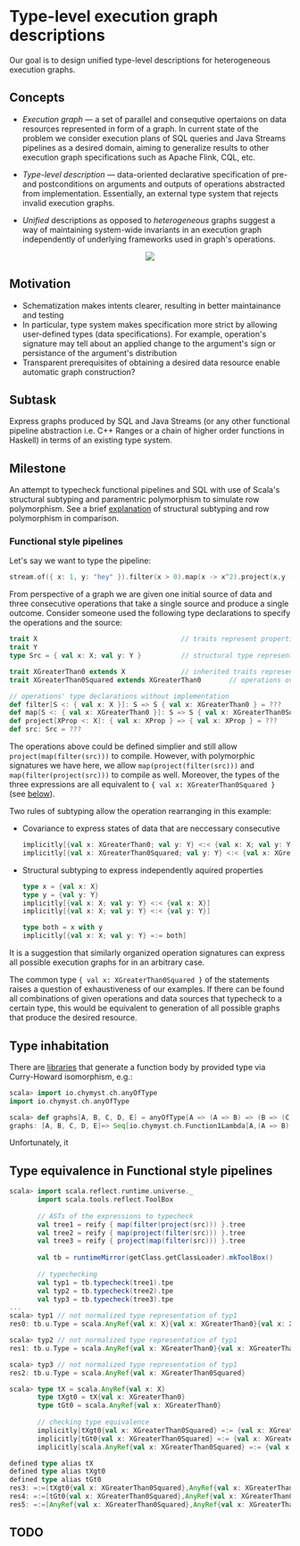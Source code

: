# Type-level execution graph descriptions

Our goal is to design unified type-level descriptions for heterogeneous execution graphs.

## Concepts
* *Execution graph* &mdash; a set of parallel and consequtive opertaions on data resources represented in form of a graph. In current state of the problem we consider execution plans of SQL queries and Java Streams pipelines as a desired domain, aiming to generalize results to other execution graph specifications such as Apache Flink, CQL, etc. 

* *Type-level description* &mdash; data-oriented declarative specification of pre- and postconditions on arguments and outputs of operations abstracted from implementation. Essentially, an external type system that rejects invalid execution graphs.

* *Unified* descriptions as opposed to *heterogeneous* graphs suggest a way of maintaining system-wide invariants in an execution graph independently of underlying frameworks used in graph's operations.

<p align="center">
  <img src="https://lh3.googleusercontent.com/wXNudDqwx_imCC-C1kir0bNjuSmdGhc7EDaGq45XguJX5bBg8csfHVZOrSqpEj55fUtq5d_yqay452AualMt7nUGpYmUD1-opblcT8O2shloWziq_OwUxM_yyDMc6x6Gg-73Tljxcmfgm1RDSNS9Yfq_6odWlQ-apt-LudTAaaI3B8pV8lbw1CCzgv3zNN02J3_9s18Vy1F2mg3eHco7RgNTXb9Oiob7xlGhBZ3CvDSvtnqcTbQ9AapACOAfv76RUGEq9VPX5t9ultVZwfAVsx6QNEfc8BTszxB_hCJV9I-jGso47Q91l4bok1c6dUJnhl65mQdFQ8gAYqxg8_aqzJVC2z-oD-vfHg3xxxLRT7k18H4Xaz0G_t0qHWJ9M13ox6ZOxIMlWPZs077L7at8NQPZLUNtuvzw9HJWxQaZXt4wA_PYLSzGCD7CHR1rIwr6GZdH3HasFFSK1D1Fx2NmXT-3FXhn_kdqfAwHlI30g49gidL240Fj8LeLjG0Ev-w2moBhRuA64R3StrRKf1QgqqRBcdrKS5RYZRDa-6WL3xPvDEy33oM9ZXNVckxtFhTkFpGv-ceYVa3ceptqpUOahA2DlkMaANooL1dwsxLl9ZpeYcP8xfTi0laa8vQWGdyYuja7tNX29cvuiBb_7pTQWRV0u2Ma33UClZH56vD2DnsDqYoirWj44Eo=w482-h192-no">
</p>

## Motivation
* Schematization makes intents clearer, resulting in better maintainance and testing 
* In particular, type system makes specification more strict by allowing user-defined types (data specifications). For example, operation's signature may tell about an applied change to the argument's sign or persistance of the argument's distribution
* Transparent prerequisites of obtaining a desired data resource enable automatic graph construction?

## Subtask

Express graphs produced by SQL and Java Streams (or any other functional pipeline abstraction i.e. C++ Ranges or a chain of higher order functions in Haskell) in terms of an existing type system.

## Milestone

An attempt to typecheck functional pipelines and SQL with use of Scala's structural subtyping and paramentric polymorphism to simulate row polymorphism. See a brief [explanation](https://brianmckenna.org/blog/row_polymorphism_isnt_subtyping) of structural subtyping and row polymorphism in comparison.

### Functional style pipelines 

Let's say we want to type the pipeline:

```cpp
stream.of({ x: 1, y: "hey" }).filter(x > 0).map(x -> x^2).project(x,y -> x)       // { x: 1 }
```

From perspective of a graph we are given one initial source of data and three consecutive operations that take a single source and produce a single outcome. Consider someone used the following type declarations to specify the operations and the source:

```scala
trait X                                    // traits represent properties of a data resource
trait Y                                
type Src = { val x: X; val y: Y }          // structural type represents an initial data resource 
```

```scala
trait XGreaterThan0 extends X              // inherited traits represent consecutive 
trait XGreaterThan0Squared extends XGreaterThan0       // operations over a property
```

```scala 
// operations' type declarations without implementation
def filter[S <: { val x: X }]: S => S { val x: XGreaterThan0 } = ???
def map[S <: { val x: XGreaterThan0 }]: S => S { val x: XGreaterThan0Squared } = ???
def project[XProp <: X]: { val x: XProp } => { val x: XProp } = ???
def src: Src = ???
```

The operations above could be defined simplier and still allow `project(map(filter(src)))` to compile. However, with polymorphic signatures we have here, we allow `map(project(filter(src)))` and `map(filter(project(src)))` to compile as well. Moreover, the types of the three expressions are all equivalent to `{ val x: XGreaterThan0Squared }` (see [below](#type-equivalence-in-functional-style-pipelines)). 

Two rules of subtyping allow the operation rearranging in this example:
* Covariance to express states of data that are neccessary consecutive
  ```scala
  implicitly[{val x: XGreaterThan0; val y: Y} <:< {val x: X; val y: Y}]
  implicitly[{val x: XGreaterThan0Squared; val y: Y} <:< {val x: XGreaterThan0; val y: Y}]
  ```
* Structural subtyping to express independently aquired properties

  ```scala
  type x = {val x: X}
  type y = {val y: Y}
  implicitly[{val x: X; val y: Y} <:< {val x: X}]
  implicitly[{val x: X; val y: Y} <:< {val y: Y}]

  type both = x with y
  implicitly[{val x: X; val y: Y} =:= both]  
  ```

It is a suggestion that similarly organized operation signatures can express all possible execution graphs for in an arbitrary case. 

The common type `{ val x: XGreaterThan0Squared }` of the statements raises a question of exhaustiveness of our examples. If there can be found all combinations of given operations and data sources that typecheck to a certain type, this would be equivalent to generation of all possible graphs that produce the desired resource.   

## Type inhabitation

There are [libraries](https://github.com/Chymyst/curryhoward) that generate a function body by provided type via Curry-Howard isomorphism, e.g.:

```scala
scala> import io.chymyst.ch.anyOfType
import io.chymyst.ch.anyOfType

scala> def graphs[A, B, C, D, E] = anyOfType[A => (A => B) => (B => (C, D)) => (C, B)]()
graphs: [A, B, C, D, E]=> Seq[io.chymyst.ch.Function1Lambda[A,(A => B) => ((B => (C, D)) => (C, B))]]
```
Unfortunately, it

## Type equivalence in Functional style pipelines

```scala
scala> import scala.reflect.runtime.universe._
       import scala.tools.reflect.ToolBox
       
       // ASTs of the expressions to typecheck
       val tree1 = reify { map(filter(project(src))) }.tree 
       val tree2 = reify { map(project(filter(src))) }.tree
       val tree3 = reify { project(map(filter(src))) }.tree
    
       val tb = runtimeMirror(getClass.getClassLoader).mkToolBox()
       
       // typechecking
       val typ1 = tb.typecheck(tree1).tpe
       val typ2 = tb.typecheck(tree2).tpe
       val typ3 = tb.typecheck(tree3).tpe
...
scala> typ1 // not normalized type representation of typ1
res0: tb.u.Type = scala.AnyRef{val x: X}{val x: XGreaterThan0}{val x: XGreaterThan0Squared}

scala> typ2 // not normalized type representation of typ1
res1: tb.u.Type = scala.AnyRef{val x: XGreaterThan0}{val x: XGreaterThan0Squared}

scala> typ3 // not normalized type representation of typ1
res2: tb.u.Type = scala.AnyRef{val x: XGreaterThan0Squared}

scala> type tX = scala.AnyRef{val x: X}
       type tXgt0 = tX{val x: XGreaterThan0}
       type tGt0 = scala.AnyRef{val x: XGreaterThan0}
       
       // checking type equivalence
       implicitly[tXgt0{val x: XGreaterThan0Squared} =:= {val x: XGreaterThan0Squared}]
       implicitly[tGt0{val x: XGreaterThan0Squared} =:= {val x: XGreaterThan0Squared}]
       implicitly[scala.AnyRef{val x: XGreaterThan0Squared} =:= {val x: XGreaterThan0Squared}]

defined type alias tX
defined type alias tXgt0
defined type alias tGt0
res3: =:=[tXgt0{val x: XGreaterThan0Squared},AnyRef{val x: XGreaterThan0Squared}] = <function1>
res4: =:=[tGt0{val x: XGreaterThan0Squared},AnyRef{val x: XGreaterThan0Squared}] = <function1>
res5: =:=[AnyRef{val x: XGreaterThan0Squared},AnyRef{val x: XGreaterThan0Squared}] = <function1>
```

## TODO
